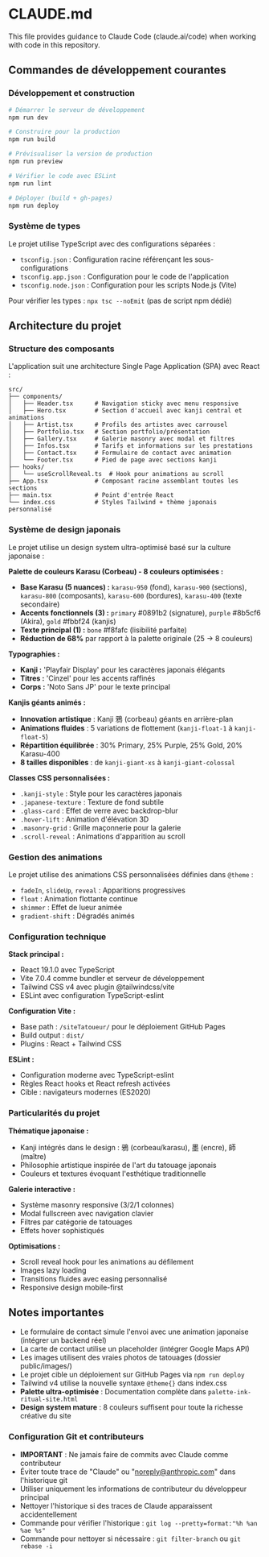 # CLAUDE.md

This file provides guidance to Claude Code (claude.ai/code) when working with code in this repository.

## Commandes de développement courantes

### Développement et construction
```bash
# Démarrer le serveur de développement
npm run dev

# Construire pour la production
npm run build

# Prévisualiser la version de production
npm run preview

# Vérifier le code avec ESLint
npm run lint

# Déployer (build + gh-pages)
npm run deploy
```

### Système de types
Le projet utilise TypeScript avec des configurations séparées :
- `tsconfig.json` : Configuration racine référençant les sous-configurations
- `tsconfig.app.json` : Configuration pour le code de l'application
- `tsconfig.node.json` : Configuration pour les scripts Node.js (Vite)

Pour vérifier les types : `npx tsc --noEmit` (pas de script npm dédié)

## Architecture du projet

### Structure des composants
L'application suit une architecture Single Page Application (SPA) avec React :

```
src/
├── components/
│   ├── Header.tsx      # Navigation sticky avec menu responsive
│   ├── Hero.tsx        # Section d'accueil avec kanji central et animations
│   ├── Artist.tsx      # Profils des artistes avec carrousel
│   ├── Portfolio.tsx   # Section portfolio/présentation
│   ├── Gallery.tsx     # Galerie masonry avec modal et filtres
│   ├── Infos.tsx       # Tarifs et informations sur les prestations
│   ├── Contact.tsx     # Formulaire de contact avec animation
│   └── Footer.tsx      # Pied de page avec sections kanji
├── hooks/
│   └── useScrollReveal.ts  # Hook pour animations au scroll
├── App.tsx             # Composant racine assemblant toutes les sections
├── main.tsx            # Point d'entrée React
└── index.css           # Styles Tailwind + thème japonais personnalisé
```

### Système de design japonais
Le projet utilise un design system ultra-optimisé basé sur la culture japonaise :

**Palette de couleurs Karasu (Corbeau) - 8 couleurs optimisées :**
- **Base Karasu (5 nuances) :** `karasu-950` (fond), `karasu-900` (sections), `karasu-800` (composants), `karasu-600` (bordures), `karasu-400` (texte secondaire)
- **Accents fonctionnels (3) :** `primary` #0891b2 (signature), `purple` #8b5cf6 (Akira), `gold` #fbbf24 (kanjis)
- **Texte principal (1) :** `bone` #f8fafc (lisibilité parfaite)
- **Réduction de 68%** par rapport à la palette originale (25 → 8 couleurs)

**Typographies :**
- **Kanji :** 'Playfair Display' pour les caractères japonais élégants
- **Titres :** 'Cinzel' pour les accents raffinés
- **Corps :** 'Noto Sans JP' pour le texte principal

**Kanjis géants animés :**
- **Innovation artistique** : Kanji 鴉 (corbeau) géants en arrière-plan
- **Animations fluides** : 5 variations de flottement (`kanji-float-1` à `kanji-float-5`)
- **Répartition équilibrée** : 30% Primary, 25% Purple, 25% Gold, 20% Karasu-400
- **8 tailles disponibles** : de `kanji-giant-xs` à `kanji-giant-colossal`

**Classes CSS personnalisées :**
- `.kanji-style` : Style pour les caractères japonais
- `.japanese-texture` : Texture de fond subtile
- `.glass-card` : Effet de verre avec backdrop-blur
- `.hover-lift` : Animation d'élévation 3D
- `.masonry-grid` : Grille maçonnerie pour la galerie
- `.scroll-reveal` : Animations d'apparition au scroll

### Gestion des animations
Le projet utilise des animations CSS personnalisées définies dans `@theme` :
- `fadeIn`, `slideUp`, `reveal` : Apparitions progressives
- `float` : Animation flottante continue
- `shimmer` : Effet de lueur animée
- `gradient-shift` : Dégradés animés

### Configuration technique

**Stack principal :**
- React 19.1.0 avec TypeScript
- Vite 7.0.4 comme bundler et serveur de développement
- Tailwind CSS v4 avec plugin @tailwindcss/vite
- ESLint avec configuration TypeScript-eslint

**Configuration Vite :**
- Base path : `/siteTatoueur/` pour le déploiement GitHub Pages
- Build output : `dist/`
- Plugins : React + Tailwind CSS

**ESLint :**
- Configuration moderne avec TypeScript-eslint
- Règles React hooks et React refresh activées
- Cible : navigateurs modernes (ES2020)

### Particularités du projet

**Thématique japonaise :**
- Kanji intégrés dans le design : 鴉 (corbeau/karasu), 墨 (encre), 師 (maître)
- Philosophie artistique inspirée de l'art du tatouage japonais
- Couleurs et textures évoquant l'esthétique traditionnelle

**Galerie interactive :**
- Système masonry responsive (3/2/1 colonnes)
- Modal fullscreen avec navigation clavier
- Filtres par catégorie de tatouages
- Effets hover sophistiqués

**Optimisations :**
- Scroll reveal hook pour les animations au défilement
- Images lazy loading
- Transitions fluides avec easing personnalisé
- Responsive design mobile-first

## Notes importantes

- Le formulaire de contact simule l'envoi avec une animation japonaise (intégrer un backend réel)
- La carte de contact utilise un placeholder (intégrer Google Maps API)  
- Les images utilisent des vraies photos de tatouages (dossier public/images/)
- Le projet cible un déploiement sur GitHub Pages via `npm run deploy`
- Tailwind v4 utilise la nouvelle syntaxe `@theme{}` dans index.css
- **Palette ultra-optimisée** : Documentation complète dans `palette-ink-ritual-site.html`
- **Design system mature** : 8 couleurs suffisent pour toute la richesse créative du site

### Configuration Git et contributeurs
- **IMPORTANT** : Ne jamais faire de commits avec Claude comme contributeur
- Éviter toute trace de "Claude" ou "noreply@anthropic.com" dans l'historique git
- Utiliser uniquement les informations de contributeur du développeur principal
- Nettoyer l'historique si des traces de Claude apparaissent accidentellement
- Commande pour vérifier l'historique : `git log --pretty=format:"%h %an %ae %s"`
- Commande pour nettoyer si nécessaire : `git filter-branch` ou `git rebase -i`